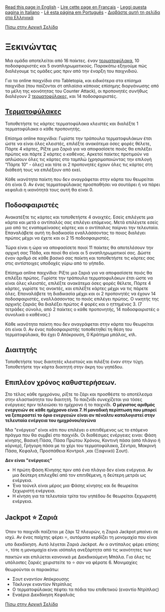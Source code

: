 [Read this page in English](https://counterattackgame.github.io/wiki/getting_started) - [Lire cette page en Français](https://counterattackgame.github.io/wiki/fr/getting_started) - [Leggi questa pagina in Italiano](https://counterattackgame.github.io/wiki/it/getting_started) - [Lê esta página em Português](https://counterattackgame.github.io/wiki/pt/getting_started) - [Διαβάστε αυτή τη σελίδα στα Ελληνικά](https://counterattackgame.github.io/wiki/gr/getting_started)

[Πίσω στην Αρχική Σελίδα](https://counterattackgame.github.io/wiki/gr/index)

# Ξεκινώντας

Μια ομάδα αποτελείται από 16 παίκτες. έναν [τερματοφύλακα](https://counterattackgame.github.io/wiki/gr/goalkeeper), 10 ποδοσφαιριστές και 5 αναπληρωματικούς. Παρακάτω εξηγούμε πώς διαλέγουμε τις ομάδες μας πριν από την έναρξη του παιχνιδιού. 

Για τα online παιχνίδια στο Tabletopia, και ειδικότερα στα επίσημα παιχνίδια (που παίζονται στ απλαίσια κάποιας επίσημης διοργάνωσης από τα μέλη της κοινότητας του Counter Attack), οι προπονητές συνήθως διαλέγουν 2 [τερματοφύλακες](https://counterattackgame.github.io/wiki/gr/goalkeeper), και 14 ποδοσφαιριστές.


## [Τερματοφύλακες](https://counterattackgame.github.io/wiki/gr/goalkeeper)

Τοποθετήστε τις κάρτες τερματοφύλακα κλειστές και διαλέξτε 1 τερματοφύλακα ο κάθε προπονητής.

Επίσημα online παιχνίδια: Γυρίστε την τράπουλα τερματοφυλάκων έτσι ώστε να είναι όλες κλειστές, επιλέξτε ανακάτεμα όσες φορές θέλετε, Πάρτε 4 κάρτες, Ρίξτε μια ζαριά για να αποφασίσετε ποιός θα επιλέξει πρώτος και πάρτε 2 κάρτες ο καθένας. Αρκετοί παίκτες προτιμούν να απλώσουν όλες τις κάρτες στο ταμπλώ (χρησιμοποιώντας την επιλογή "Πάρτε 10" - όλες) και τότε οι 2 προπονητές έχουν όλες τις κάρτες στη διάθεσή τους να επιλέξουν από εκεί.

Κάθε ικανότητα παίκτη που δεν αναγράφεται στην κάρτα του θεωρείται ότι είναι 0. Αν ένας τερματοφύλακας προσπαθήσει να σουτάρει ή να πάρει κεφαλιά η ικανότητά τους αυτή θα είναι 0.

## Ποδοσφαιριστές

Ανακατέξτε τις κάρτες και τοποθετήστε 4 ανοιχτές. Εσείς επιλέγετε μια κάρτα και μετά ο αντίπαλός σας επιλέγει επόμενος. Μετά επιλέγετε εσείς μια από τις εναπομείνασες κάρτες και ο αντίπαλος παίρνει την τελευταία. Επαναλάβετε αυτή τη διαδικασία εναλλάσσοντας το ποιος διαλέγει πρώτος μέχρι να έχετε και οι 2 15 ποδοσφαιριστές.

Τώρα είναι η ώρα να αποφασίσετε ποιοί 11 παίκτες θα αποτελέσουν την αρχική σας 11άδα, και ποιοί θα είναι οι 5 αναπληρωματικοί σας. Δώστε έναν αριθμό σε κάθε βασικό σας παίκτη και τοποθετήστε τις κάρτες σας στις αντίστοιχες υποδοχές γύρω από το γήπεδο.

Επίσημα online παιχνίδια: Ρίξτε μια ζαριά για να αποφασίσετε ποιός θα επιλέξει πρώτος. Γυρίστε την τράπουλα τερματοφυλάκων έτσι ώστε να είναι όλες κλειστές, επιλέξτε ανακάτεμα όσες φορές θέλετε, Πάρτε 4 κάρτες, γυρίστε τις ανοκτές, και επιλέξτε κάρτες μέχρι να τις πάρετε όλες. Επαναλάβετε τη διαδικασία μέχρι και οι 2 προπονητές να έχουν 14 ποδοσφαιριστές, εναλλάσσοντας το ποιός επιλέγει πρώτος. Ο νικητής της αρχικής ζαριάς θα διαλέξει πρώτος 4 φορές και ο ηττημένος 3. (7 τετράδες σύνολο, από 2 παίκτες ο κάθε προπονητής, 14 ποδοσφαιριστές ο συνολικά ο καθένας.)

Κάθε ικανότητα παίκτη που δεν αναγράφεται στην κάρτα του θεωρείται ότι είναι 0. Αν ένας ποδοσφαιριστής τοποθετηθεί τη θέση του τερματοφύλακα, θα έχει 0 Απόκρουση, 0 Κράτημα μπάλας, κτλ.

## Διαιτητής

Τοποθετήστε τους διαιτητές κλειστούς και πιλέξτε έναν στην τύχη. Τοποθετήστε την κάρτα διαιτητή στην άκρη του γηπέδου.

## Επιπλέον χρόνος καθυστερήσεων.

Στο τέλος κάθε ημιχρόνου, ρίξτε το ζάρι και προσθέστε το αποτέλεσμα στην ελαστικότητα του διαιτητή. Το παιζνίδι συνεχίζεται για τόσες ενέργειες πριν τελειώσει το ημίχρονο ή το παιχνίδι. **Ο μέγιστος αριθμός ενεργειών σε κάθε ημίχρονο είναι 7. Η μοναδική περίπτωση που μπορεί να ξεπεραστεί το όριο ενεργειών είναι αν πέναλτυ καταλογιστεί στην τελευταία ενέργεια του ημιχρόνου/αγώνα**

Μια "ενέργεια" είναι κάτι που επιλέγει ο επιτιθέμενος ως το επόμενο πράγμα που θα συμβεί στο παιχνίδι. Οι διαθέσιμες ενέργειες ειναι: Φάση κίνησης, Βασική Πάσα, Πάσα Πρώτου Χρόνου, Κοντινή πάσα (από πλάγιο ή κόρνερ), Γρήγορη πάσα με το χέρι του τερματοφύλακα, Σέντρα, Μακρινή Πάσα, Κεφαλιά, Προσπάθεια Κοντρολ ,και (Ξαφνικό) Σουτ).

**Δεν είναι "ενέργειες"**
- Η πρώτη Φάση Κίνησης πριν από ένα πλάγιο δεν είναι ενέργεια. Αν μια δεύτερη επιλεχθεί από τον επιτιθέμενη, η δεύτερη μετράι ως ενέργεια.
- Ένα τούνελ είναι μέρος μια Φάσης κίνησης και δε θεωρείται ξεχωριστή ενέργεια.
- Η κίνηση για τα τελευταία τρίτα του γηπέδου δε θεωρείται ξεχωριστή ενέργεια.

## Jackpot ⭐ Ζαριά

Όταν το παιχνίδι παίζεται με ζάρι 12 πλευρών, η Ζαριά Jackpot μπαίνει σε ισχύ. Αν ένας παίχτης φέρει ⭐, αυτόματα κερδίζει τη μονομαχία που είναι υπο διεκδίκηση. Αυτό λέγεται Ζαριά Jackpot. Αν ο αντίπαλος φέρει επίσης ⭐, τότε η μονομαχία είναι ισόπαλη ανεξάρτητα από τις ικανότητες των παικτών και επιλύεται κανονικά με Διεκδικούμενη Μπάλα. Για όλες τις υπόλοιπες ζαριές χειριστείτε το ⭐ σαν να φέρατε 6.
Μονιμαχίες θεωρούνται οι παρακάτω:
- Σουτ εναντίον Απόκρουσης
- Τάκλινγκ εναντίον Ντρίπλας
- Ο τερματοφύλακας πέφτει τα πόδια του επιθετικού (εναντίο Ντρίπλας)
- Εναέρια Διεκδίκηση Κεφαλιάς

[Πίσω στην Αρχική Σελίδα](https://counterattackgame.github.io/wiki/gr/index)
